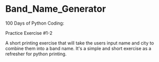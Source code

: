 # Band_Name_Generator

100 Days of Python Coding:

Practice Exercise #1-2

A short printing exercise that will take the users input name and city to combine them into a band name. It's a simple and short exercise
as a refresher for python printing.
